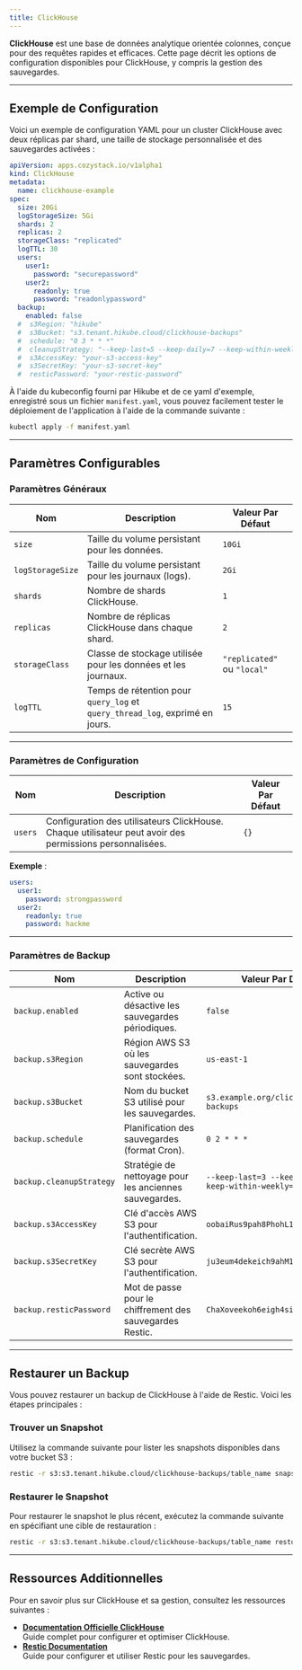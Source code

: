 ```yaml
---
title: ClickHouse
---
```


**ClickHouse** est une base de données analytique orientée colonnes, conçue pour des requêtes rapides et efficaces. Cette page décrit les options de configuration disponibles pour ClickHouse, y compris la gestion des sauvegardes.

---

## Exemple de Configuration

Voici un exemple de configuration YAML pour un cluster ClickHouse avec deux réplicas par shard, une taille de stockage personnalisée et des sauvegardes activées :

```yaml
apiVersion: apps.cozystack.io/v1alpha1
kind: ClickHouse
metadata:
  name: clickhouse-example
spec:
  size: 20Gi
  logStorageSize: 5Gi
  shards: 2
  replicas: 2
  storageClass: "replicated"
  logTTL: 30
  users:
    user1:
      password: "securepassword"
    user2:
      readonly: true
      password: "readonlypassword"
  backup:
    enabled: false
  #  s3Region: "hikube"
  #  s3Bucket: "s3.tenant.hikube.cloud/clickhouse-backups"
  #  schedule: "0 3 * * *"
  #  cleanupStrategy: "--keep-last=5 --keep-daily=7 --keep-within-weekly=2m"
  #  s3AccessKey: "your-s3-access-key"
  #  s3SecretKey: "your-s3-secret-key"
  #  resticPassword: "your-restic-password"
```

À l'aide du kubeconfig fourni par Hikube et de ce yaml d'exemple, enregistré sous un fichier `manifest.yaml`, vous pouvez facilement tester le déploiement de l'application à l'aide de la commande suivante :

```sh
kubectl apply -f manifest.yaml
```

---

## Paramètres Configurables

### **Paramètres Généraux**

| **Nom**           | **Description**                                                                 | **Valeur Par Défaut** |
|--------------------|---------------------------------------------------------------------------------|------------------------|
| `size`            | Taille du volume persistant pour les données.                                   | `10Gi`                |
| `logStorageSize`  | Taille du volume persistant pour les journaux (logs).                           | `2Gi`                 |
| `shards`          | Nombre de shards ClickHouse.                                                    | `1`                   |
| `replicas`        | Nombre de réplicas ClickHouse dans chaque shard.                                | `2`                   |
| `storageClass`    | Classe de stockage utilisée pour les données et les journaux.                   | `"replicated"` ou `"local"`    |
| `logTTL`          | Temps de rétention pour `query_log` et `query_thread_log`, exprimé en jours.    | `15`                  |

---

### **Paramètres de Configuration**

| **Nom**  | **Description**                                                      | **Valeur Par Défaut** |
|----------|----------------------------------------------------------------------|------------------------|
| `users`  | Configuration des utilisateurs ClickHouse. Chaque utilisateur peut avoir des permissions personnalisées. | `{}`                  |

**Exemple** :

```yaml
users:
  user1:
    password: strongpassword
  user2:
    readonly: true
    password: hackme
```

---

### **Paramètres de Backup**

| **Nom**                | **Description**                                                | **Valeur Par Défaut**                         |
|-------------------------|----------------------------------------------------------------|-----------------------------------------------|
| `backup.enabled`       | Active ou désactive les sauvegardes périodiques.               | `false`                                      |
| `backup.s3Region`      | Région AWS S3 où les sauvegardes sont stockées.                | `us-east-1`                                  |
| `backup.s3Bucket`      | Nom du bucket S3 utilisé pour les sauvegardes.                 | `s3.example.org/clickhouse-backups`          |
| `backup.schedule`      | Planification des sauvegardes (format Cron).                   | `0 2 * * *`                                  |
| `backup.cleanupStrategy` | Stratégie de nettoyage pour les anciennes sauvegardes.        | `--keep-last=3 --keep-daily=3 --keep-within-weekly=1m` |
| `backup.s3AccessKey`   | Clé d'accès AWS S3 pour l'authentification.                    | `oobaiRus9pah8PhohL1ThaeTa4UVa7gu`           |
| `backup.s3SecretKey`   | Clé secrète AWS S3 pour l'authentification.                    | `ju3eum4dekeich9ahM1te8waeGai0oog`           |
| `backup.resticPassword` | Mot de passe pour le chiffrement des sauvegardes Restic.      | `ChaXoveekoh6eigh4siesheeda2quai0`           |

---

## Restaurer un Backup

Vous pouvez restaurer un backup de ClickHouse à l'aide de Restic. Voici les étapes principales :

### Trouver un Snapshot

Utilisez la commande suivante pour lister les snapshots disponibles dans votre bucket S3 :

```bash
restic -r s3:s3.tenant.hikube.cloud/clickhouse-backups/table_name snapshots
```

### Restaurer le Snapshot

Pour restaurer le snapshot le plus récent, exécutez la commande suivante en spécifiant une cible de restauration :

```bash
restic -r s3:s3.tenant.hikube.cloud/clickhouse-backups/table_name restore latest --target /tmp/
```

---

## Ressources Additionnelles

Pour en savoir plus sur ClickHouse et sa gestion, consultez les ressources suivantes :

- **[Documentation Officielle ClickHouse](https://clickhouse.com/docs/)**  
  Guide complet pour configurer et optimiser ClickHouse.
- **[Restic Documentation](https://restic.net/)**  
  Guide pour configurer et utiliser Restic pour les sauvegardes.
